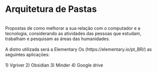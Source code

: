 # Arquitetura de Pastas
<br>
Propostas de como melhorar a sua relação com o computador e a tecnologia, considerando as atividades das pessoas que estudam, trabalham e pesquisam as áreas das humanidades.
<br>
<br>
A distro utilizada será a Elementary Os (https://elementary.io/pt_BR/) as seguintes aplicações:
<br>
<br>
1) Vgriver
2) Obsidian
3) Minder
4) Google drive
